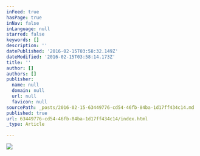 ```yaml
---
inFeed: true
hasPage: true
inNav: false
inLanguage: null
starred: false
keywords: []
description: ''
datePublished: '2016-02-15T03:58:32.149Z'
dateModified: '2016-02-15T03:58:14.173Z'
title: ''
author: []
authors: []
publisher:
  name: null
  domain: null
  url: null
  favicon: null
sourcePath: _posts/2016-02-15-63449776-cd54-46fb-84ba-1d17ff434c14.md
published: true
url: 63449776-cd54-46fb-84ba-1d17ff434c14/index.html
_type: Article

---
```

![](https://the-grid-user-content.s3-us-west-2.amazonaws.com/e8eaae86-e462-4139-8041-57df035f6055.jpg)